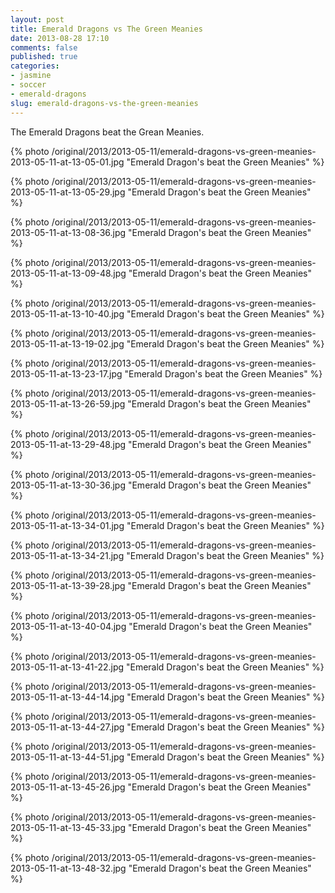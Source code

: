 ```yaml
---
layout: post
title: Emerald Dragons vs The Green Meanies
date: 2013-08-28 17:10
comments: false
published: true
categories:
- jasmine
- soccer
- emerald-dragons
slug: emerald-dragons-vs-the-green-meanies
---
```

The Emerald Dragons beat the Grean Meanies.

{% photo /original/2013/2013-05-11/emerald-dragons-vs-green-meanies-2013-05-11-at-13-05-01.jpg "Emerald Dragon's beat the Green Meanies" %}

{% photo /original/2013/2013-05-11/emerald-dragons-vs-green-meanies-2013-05-11-at-13-05-29.jpg "Emerald Dragon's beat the Green Meanies" %}

{% photo /original/2013/2013-05-11/emerald-dragons-vs-green-meanies-2013-05-11-at-13-08-36.jpg "Emerald Dragon's beat the Green Meanies" %}

{% photo /original/2013/2013-05-11/emerald-dragons-vs-green-meanies-2013-05-11-at-13-09-48.jpg "Emerald Dragon's beat the Green Meanies" %}

{% photo /original/2013/2013-05-11/emerald-dragons-vs-green-meanies-2013-05-11-at-13-10-40.jpg "Emerald Dragon's beat the Green Meanies" %}

{% photo /original/2013/2013-05-11/emerald-dragons-vs-green-meanies-2013-05-11-at-13-19-02.jpg "Emerald Dragon's beat the Green Meanies" %}

{% photo /original/2013/2013-05-11/emerald-dragons-vs-green-meanies-2013-05-11-at-13-23-17.jpg "Emerald Dragon's beat the Green Meanies" %}

{% photo /original/2013/2013-05-11/emerald-dragons-vs-green-meanies-2013-05-11-at-13-26-59.jpg "Emerald Dragon's beat the Green Meanies" %}

{% photo /original/2013/2013-05-11/emerald-dragons-vs-green-meanies-2013-05-11-at-13-29-48.jpg "Emerald Dragon's beat the Green Meanies" %}

{% photo /original/2013/2013-05-11/emerald-dragons-vs-green-meanies-2013-05-11-at-13-30-36.jpg "Emerald Dragon's beat the Green Meanies" %}

{% photo /original/2013/2013-05-11/emerald-dragons-vs-green-meanies-2013-05-11-at-13-34-01.jpg "Emerald Dragon's beat the Green Meanies" %}

{% photo /original/2013/2013-05-11/emerald-dragons-vs-green-meanies-2013-05-11-at-13-34-21.jpg "Emerald Dragon's beat the Green Meanies" %}

{% photo /original/2013/2013-05-11/emerald-dragons-vs-green-meanies-2013-05-11-at-13-39-28.jpg "Emerald Dragon's beat the Green Meanies" %}

{% photo /original/2013/2013-05-11/emerald-dragons-vs-green-meanies-2013-05-11-at-13-40-04.jpg "Emerald Dragon's beat the Green Meanies" %}

{% photo /original/2013/2013-05-11/emerald-dragons-vs-green-meanies-2013-05-11-at-13-41-22.jpg "Emerald Dragon's beat the Green Meanies" %}

{% photo /original/2013/2013-05-11/emerald-dragons-vs-green-meanies-2013-05-11-at-13-44-14.jpg "Emerald Dragon's beat the Green Meanies" %}

{% photo /original/2013/2013-05-11/emerald-dragons-vs-green-meanies-2013-05-11-at-13-44-27.jpg "Emerald Dragon's beat the Green Meanies" %}

{% photo /original/2013/2013-05-11/emerald-dragons-vs-green-meanies-2013-05-11-at-13-44-51.jpg "Emerald Dragon's beat the Green Meanies" %}

{% photo /original/2013/2013-05-11/emerald-dragons-vs-green-meanies-2013-05-11-at-13-45-26.jpg "Emerald Dragon's beat the Green Meanies" %}

{% photo /original/2013/2013-05-11/emerald-dragons-vs-green-meanies-2013-05-11-at-13-45-33.jpg "Emerald Dragon's beat the Green Meanies" %}

{% photo /original/2013/2013-05-11/emerald-dragons-vs-green-meanies-2013-05-11-at-13-48-32.jpg "Emerald Dragon's beat the Green Meanies" %}
